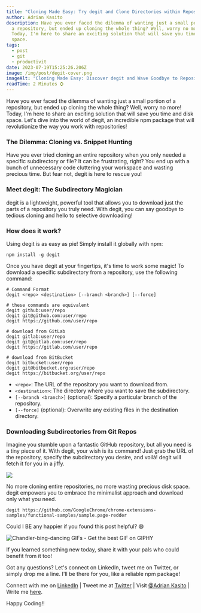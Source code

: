 ```yaml
---
title: "Cloning Made Easy: Try degit and Clone Directories within Repos."
author: Adrian Kasito
description: Have you ever faced the dilemma of wanting just a small portion of
  a repository, but ended up cloning the whole thing? Well, worry no more!
  Today, I'm here to share an exciting solution that will save you time and disk
  space.
tags:
  - post
  - git
  - productivit
date: 2023-07-19T15:25:26.206Z
image: /img/post/degit-cover.png
imageAlt: "Cloning Made Easy: Discover degit and Wave Goodbye to Repository Headaches!"
readTime: 2 Minutes ⌚
---
```

Have you ever faced the dilemma of wanting just a small portion of a repository, but ended up cloning the whole thing? Well, worry no more! Today, I'm here to share an exciting solution that will save you time and disk space. Let's dive into the world of degit, an incredible npm package that will revolutionize the way you work with repositories!

### The Dilemma: Cloning vs. Snippet Hunting

Have you ever tried cloning an entire repository when you only needed a specific subdirectory or file? It can be frustrating, right? You end up with a bunch of unnecessary code cluttering your workspace and wasting precious time. But fear not, degit is here to rescue you!

### Meet degit: The Subdirectory Magician

degit is a lightweight, powerful tool that allows you to download just the parts of a repository you truly need. With degit, you can say goodbye to tedious cloning and hello to selective downloading!

### How does it work?

Using degit is as easy as pie! Simply install it globally with npm:

```shell
npm install -g degit
```

Once you have degit at your fingertips, it's time to work some magic! To download a specific subdirectory from a repository, use the following command:

```shell
# Command Format
degit <repo> <destination> [--branch <branch>] [--force]

# these commands are equivalent
degit github:user/repo
degit git@github.com:user/repo
degit https://github.com/user/repo

# download from GitLab
degit gitlab:user/repo
degit git@gitlab.com:user/repo
degit https://gitlab.com/user/repo

# download from BitBucket
degit bitbucket:user/repo
degit git@bitbucket.org:user/repo
degit https://bitbucket.org/user/repo
```

* `<repo>`: The URL of the repository you want to download from.
* `<destination>`: The directory where you want to save the subdirectory.
* `[--branch <branch>]` (optional): Specify a particular branch of the repository.
* `[--force]` (optional): Overwrite any existing files in the destination directory.

### Downloading Subdirectories from Git Repos

Imagine you stumble upon a fantastic GitHub repository, but all you need is a tiny piece of it. With degit, your wish is its command! Just grab the URL of the repository, specify the subdirectory you desire, and voilà! degit will fetch it for you in a jiffy.

![](/img/post/degit-subdirectory-example.png)

No more cloning entire repositories, no more wasting precious disk space. degit empowers you to embrace the minimalist approach and download only what you need.

```shell
degit https://github.com/GoogleChrome/chrome-extensions-samples/functional-samples/sample.page-redder
```



Could I BE any happier if you found this post helpful? 😄

![Chandler-bing-dancing GIFs - Get the best GIF on GIPHY](https://media1.giphy.com/media/v1.Y2lkPTc5MGI3NjExa3Q3Ynh2dnU2M2NzdXhzc2Z5endicnFjeGc2OGlzeDl4czBrZjcxMCZlcD12MV9naWZzX3NlYXJjaCZjdD1n/fA81FF4mdE6lgeoJwb/giphy.gif)





 If you learned something new today, share it with your pals who could benefit from it too! 

Got any questions? Let's connect on LinkedIn, tweet me on Twitter, or simply drop me a line. I'll be there for you, like a reliable npm package! 

Connect with me on <a href="//linkedin.com/in/Adrian Kasito" target="_blank">LinkedIn</a> | Tweet me at <a href="//twitter.com/Adrian Kasito" target="_blank">Twitter</a> | Visit <a href="/" target="_blank">@Adrian Kasito</a> | Write me <a href="/#contact" target="_blank">here</a>.

Happy Coding!!